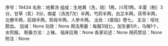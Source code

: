 序号：19434
名称：地黄汤
组成：生地黄（洗，焙）1两，川芎1两，半夏（制）3分，甘草（炙）3分，南星（汤洗7次）半两，芍药半两，白芷半两，茯苓半两，北梗半两，前胡半两，知母半两，人参半两。
出处：《直指》卷七。
主治：呕吐脓血。
加减：None
功效：None
用法用量：每服3钱匕，加生姜5片，乌梅1个，水煎服。
制备方法：上锉。
临床应用：None
各家论述：None
用药禁忌：None
附注：None
